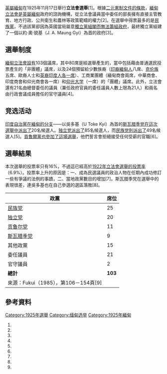 [英屬緬甸](../Page/英屬緬甸.md "wikilink")在1925年11月17日舉行**立法會選舉**\[1\]。根據[二元憲制文件的條款](https://zh.wikipedia.org/wiki/二头政治 "wikilink")，[緬甸立法會是](https://zh.wikipedia.org/wiki/緬甸立法會 "wikilink")[英屬緬甸](../Page/英屬緬甸.md "wikilink")政府的諮詢機構，從立法會議員當中委任的部長擁有直接主管教育、地方行政、公共衛生和農林等政策範疇的權力\[2\]。在選舉中得票最多的是[民族黨](https://zh.wikipedia.org/wiki/民族黨 "wikilink")，不過該黨卻因為英國當局屬意[獨立黨組閣而無法籌組政府](https://zh.wikipedia.org/wiki/獨立黨_\(緬甸\) "wikilink")，最終獨立黨組建了一個以約·奧·貌基（J. A. Maung Gyi）為首的政府\[3\]。

## 選舉制度

[緬甸立法會設有](https://zh.wikipedia.org/wiki/緬甸立法會 "wikilink")103個議席，其中80席是經選舉產生的，當中包括藉由普通選民投票產生的「非團體」議席，以及24個預留給少數族裔（[印裔緬甸人](../Page/印裔緬甸人.md "wikilink")八席、[克伦族](../Page/克伦族.md "wikilink")五席、歐裔人士和[英裔印度人各一席](https://zh.wikipedia.org/wiki/英裔印度人 "wikilink")）、工商業團體（緬甸商會兩席，中華商會、印度商會和仰光商會各一席）和[仰光大学](../Page/仰光大学.md "wikilink")（一席）的「團體」議席。此外，立法會還有21名由總督委任的議員（兼任政府官員的委任議員人數上限為21人）和兩名由行政會議成員擔任的官守議員\[4\]。

## 竞选活动

[印度自治黨在緬甸的分支](https://zh.wikipedia.org/wiki/自治黨_\(印度\) "wikilink")——以吳多基（U Toke Kyi）為首的[斯瓦腊季党在這次選舉中派出了](https://zh.wikipedia.org/wiki/斯瓦腊季党 "wikilink")20名候選人。[独立党派出了](https://zh.wikipedia.org/wiki/獨立黨_\(緬甸\) "wikilink")85名候選人，而[民族党則派出了](https://zh.wikipedia.org/wiki/民族党 "wikilink")49名候選人\[5\]。[貢魯爾黨也參加了這場選舉](https://zh.wikipedia.org/wiki/貢魯爾黨 "wikilink")，他們誓言會拒絕接受任何受薪的官職\[6\]。

## 選舉結果

本次選舉的投票率只有16%，不過這已經高於[1922年立法會選舉的投票率](../Page/1922年緬甸議會選舉.md "wikilink")（6.9%）。投票率上升的原因是：一、成為民選議員的政治人物在任期內成功修訂一些有爭議的法例的事蹟，二、當地政黨數目的增加\[7\]。斯瓦腊季党在選舉中的表現很差，連吳多基也在自己參選的選區落敗\[8\]。

| 政黨                                                         | 席位      |
| ---------------------------------------------------------- | ------- |
| [民族党](https://zh.wikipedia.org/wiki/民族党 "wikilink")        | 25      |
| [独立党](https://zh.wikipedia.org/wiki/獨立黨_\(緬甸\) "wikilink") | 20      |
| [贡鲁尔党](https://zh.wikipedia.org/wiki/贡鲁尔党 "wikilink")      | 11      |
| [斯瓦腊季党](https://zh.wikipedia.org/wiki/斯瓦腊季党 "wikilink")    | 9       |
| 其他政黨                                                       | 15      |
| 委任議員                                                       | 21      |
| 官守議員                                                       | 2       |
| **總計**                                                     | **103** |
| 來源：Fukui（1985），第106－154頁\[9\]                              |         |

## 參考資料

[Category:1925年選舉](https://zh.wikipedia.org/wiki/Category:1925年選舉 "wikilink") [Category:缅甸选举](https://zh.wikipedia.org/wiki/Category:缅甸选举 "wikilink") [Category:1925年緬甸](https://zh.wikipedia.org/wiki/Category:1925年緬甸 "wikilink")

1.

2.
3.

4.

5.

6.

7.

8.

9.
